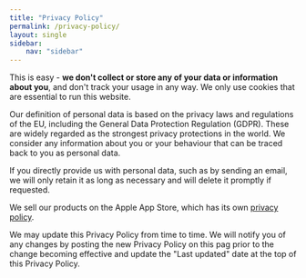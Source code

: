 ```yaml
---
title: "Privacy Policy"
permalink: /privacy-policy/
layout: single
sidebar:
    nav: "sidebar"
---
```


This is easy - **we don't collect or store any of your data or information about you**, and don't track your usage in any way. We only use cookies that are essential to run this website.

Our definition of personal data is based on the privacy laws and regulations of the EU, including the General Data Protection Regulation (GDPR). These are widely regarded as the strongest privacy protections in the world. We consider any information about you or your behaviour that can be traced back to you as personal data.

If you directly provide us with personal data, such as by sending an email, we will only retain it as long as necessary and will delete it promptly if requested.

We sell our products on the Apple App Store, which has its own [privacy policy](https://www.apple.com/legal/privacy/data/en/app-store/).

We may update this Privacy Policy from time to time. We will notify you of any changes by posting the new Privacy Policy on this pag prior to the change becoming effective and update the "Last updated" date at the top of this Privacy Policy.
